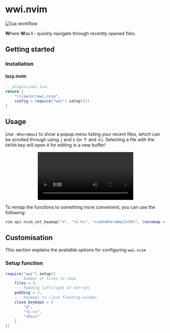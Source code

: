 # wwi.nvim

![lua workflow](https://github.com/rclawlor/wwi.nvim/actions/workflows/lua.yml/badge.svg)

**W**here **W**as **I** - quickly navigate through recently opened files.

## Getting started
### Installation
#### lazy.nvim
```lua
-- plugins/wwi.lua:
return {
    "rclawlor/wwi.nvim",
    config = require("wwi").setup({})
}
```

## Usage
Use `:WhereWasI` to show a popup menu listing your recent files, which can be scrolled through using `j` and `k` (or &#8593; and &#8595;). Selecting a file with the `ENTER` key will open it for editing in a new buffer!

<div align="center">
  <video src=https://github.com/user-attachments/assets/8016ac9c-764c-4f19-9c11-b85b2723266a/>
</div>

To remap the functions to something more convenient, you can use the following:
```lua
vim.api.nvim_set_keymap("n", "<C-h>", "<cmd>WhereWasI<CR>", {noremap = true, silent = true})
```

## Customisation
This section explains the available options for configuring `wwi.nvim`

### Setup function
```lua
require("wwi").setup({
    --- Number of files to show
    files = 5,
    --- Padding left/right of entries
    padding = 2,
    --- Keymaps to close floating window
    close_keymaps = {
        "q",
        "<C-c>",
        "<Esc>"
    }
})
```
